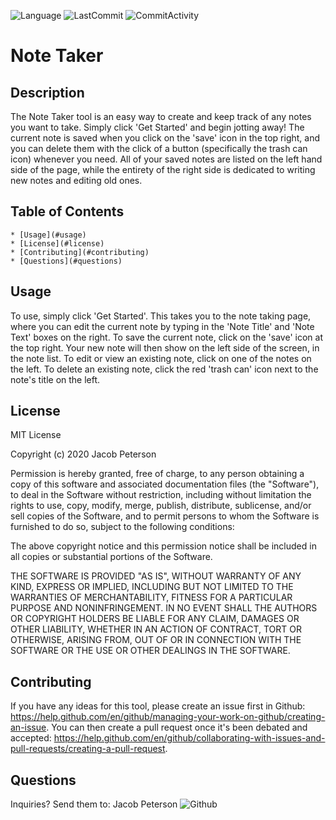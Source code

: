 ![Language](https://img.shields.io/badge/language-javascript-blue) ![LastCommit](https://img.shields.io/github/last-commit/Bounty556/NoteTaker?style=flat-square) ![CommitActivity](https://img.shields.io/github/commit-activity/m/Bounty556/NoteTaker)

# Note Taker



## Description
The Note Taker tool is an easy way to create and keep track of any notes you want to take. Simply click 'Get Started' and begin jotting away! The current note is saved when you click on the 'save' icon in the top right, and you can delete them with the click of a button (specifically the trash can icon) whenever you need. All of your saved notes are listed on the left hand side of the page, while the entirety of the right side is dedicated to writing new notes and editing old ones.

## Table of Contents
    * [Usage](#usage)
    * [License](#license)
    * [Contributing](#contributing)
    * [Questions](#questions)

## Usage
To use, simply click 'Get Started'. This takes you to the note taking page, where you can edit the current note by typing in the 'Note Title' and 'Note Text' boxes on the right. To save the current note, click on the 'save' icon at the top right. Your new note will then show on the left side of the screen, in the note list. To edit or view an existing note, click on one of the notes on the left. To delete an existing note, click the red 'trash can' icon next to the note's title on the left.

## License
MIT License

Copyright (c) 2020 Jacob Peterson

Permission is hereby granted, free of charge, to any person obtaining a copy
of this software and associated documentation files (the "Software"), to deal
in the Software without restriction, including without limitation the rights
to use, copy, modify, merge, publish, distribute, sublicense, and/or sell
copies of the Software, and to permit persons to whom the Software is
furnished to do so, subject to the following conditions:

The above copyright notice and this permission notice shall be included in all
copies or substantial portions of the Software.

THE SOFTWARE IS PROVIDED "AS IS", WITHOUT WARRANTY OF ANY KIND, EXPRESS OR
IMPLIED, INCLUDING BUT NOT LIMITED TO THE WARRANTIES OF MERCHANTABILITY,
FITNESS FOR A PARTICULAR PURPOSE AND NONINFRINGEMENT. IN NO EVENT SHALL THE
AUTHORS OR COPYRIGHT HOLDERS BE LIABLE FOR ANY CLAIM, DAMAGES OR OTHER
LIABILITY, WHETHER IN AN ACTION OF CONTRACT, TORT OR OTHERWISE, ARISING FROM,
OUT OF OR IN CONNECTION WITH THE SOFTWARE OR THE USE OR OTHER DEALINGS IN THE
SOFTWARE.

## Contributing
If you have any ideas for this tool, please create an issue first in Github: https://help.github.com/en/github/managing-your-work-on-github/creating-an-issue. You can then create a pull request once it's been debated and accepted: https://help.github.com/en/github/collaborating-with-issues-and-pull-requests/creating-a-pull-request.

## Questions
Inquiries? Send them to: Jacob Peterson ![Github](https://avatars1.githubusercontent.com/u/12930451?v=4&s=32)

